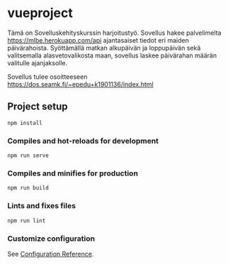 # vueproject

Tämä on Sovelluskehityskurssin harjoitustyö. Sovellus hakee palvelimelta https://mlbe.herokuapp.com/api ajantasaiset tiedot eri maiden päivärahoista. Syöttämällä matkan alkupäivän ja loppupäivän sekä valitsemalla alasvetovalikosta maan, sovellus laskee päivärahan määrän valitulle ajanjaksolle. 

Sovellus tulee osoitteeseen https://dos.seamk.fi/~epedu+k1901136/index.html 




## Project setup
```
npm install
```

### Compiles and hot-reloads for development
```
npm run serve
```

### Compiles and minifies for production
```
npm run build
```

### Lints and fixes files
```
npm run lint
```

### Customize configuration
See [Configuration Reference](https://cli.vuejs.org/config/).
